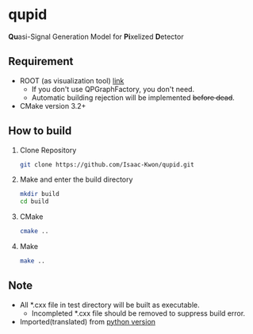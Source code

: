 # qupid

**Qu**asi-Signal Generation Model for **Pi**xelized **D**etector

## Requirement

* ROOT (as visualization tool) [link](https://root.cern)
    * If you don't use QPGraphFactory, you don't need.
    * Automatic building rejection will be implemented ~~before dead~~.
* CMake version 3.2+

## How to build

1. Clone Repository

   ```bash
   git clone https://github.com/Isaac-Kwon/qupid.git
   ```

2. Make and enter the build directory

   ```bash
   mkdir build
   cd build
   ```

3. CMake

   ```bash
   cmake ..
   ```

4. Make

   ```bash
   make ..
   ```

## Note

* All *.cxx file in test directory will be built as executable.
  * Incompleted *.cxx file should be removed to suppress build error.
* Imported(translated) from [python version](https://github.com/Isaac-Kwon/pyqupid)

